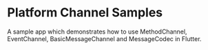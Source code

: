 # Platform Channel Samples

A sample app which demonstrates how to use MethodChannel, EventChannel, BasicMessageChannel and MessageCodec in Flutter.
